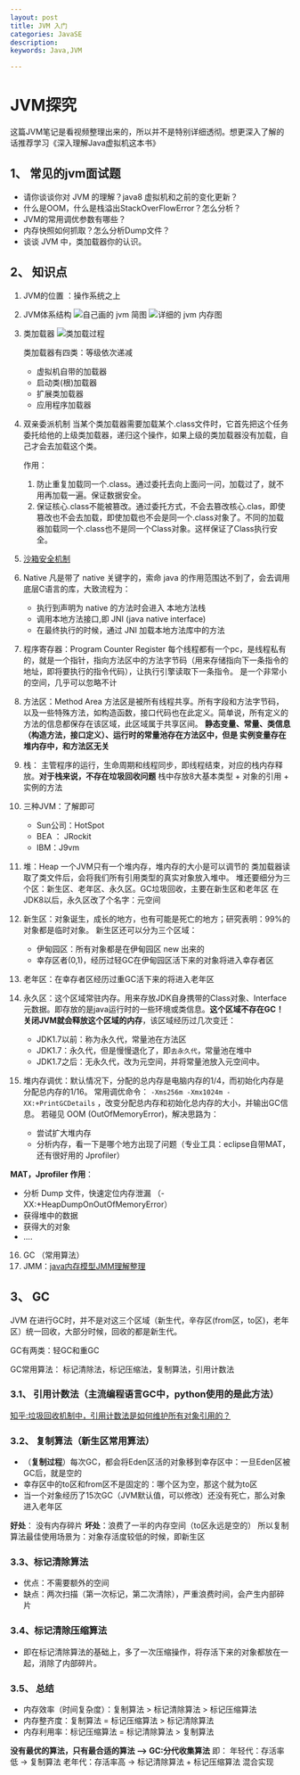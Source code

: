```yaml
---
layout: post
title: JVM 入门
categories: JavaSE
description: 
keywords: Java,JVM

---
```


# JVM探究
这篇JVM笔记是看视频整理出来的，所以并不是特别详细透彻。想更深入了解的话推荐学习《深入理解Java虚拟机这本书》

## 1、 常见的jvm面试题
+ 请你谈谈你对 JVM 的理解？java8 虚拟机和之前的变化更新？
+ 什么是OOM，什么是栈溢出StackOverFlowError？怎么分析？
+ JVM的常用调优参数有哪些？
+ 内存快照如何抓取？怎么分析Dump文件？
+ 谈谈 JVM 中，类加载器你的认识。

## 2、 知识点

1. JVM的位置 ：操作系统之上
2. JVM体系结构
![自己画的 jvm 简图](/images/posts/JavaSE/jvm1.png)
![详细的 jvm 内存图](/images/posts/JavaSE/jvm2.PNG)
3. 类加载器
![类加载过程](/images/posts/JavaSE/jvm3.png)
   
   类加载器有四类：等级依次递减
    + 虚拟机自带的加载器
    + 启动类(根)加载器
    + 扩展类加载器
    + 应用程序加载器
4. 双亲委派机制
    当某个类加载器需要加载某个.class文件时，它首先把这个任务委托给他的上级类加载器，递归这个操作，如果上级的类加载器没有加载，自己才会去加载这个类。
    
    作用：
    1. 防止重复加载同一个.class。通过委托去向上面问一问，加载过了，就不用再加载一遍。保证数据安全。
    2. 保证核心.class不能被篡改。通过委托方式，不会去篡改核心.clas，即使篡改也不会去加载，即使加载也不会是同一个.class对象了。不同的加载器加载同一个.class也不是同一个Class对象。这样保证了Class执行安全。

5. [沙箱安全机制](https://blog.csdn.net/qq_30336433/article/details/83268945)
6. Native
    凡是带了 native 关键字的，索命 java 的作用范围达不到了，会去调用底层C语言的库，大致流程为：
    + 执行到声明为 native 的方法时会进入 本地方法栈
    + 调用本地方法接口,即 JNI (java native interface)
    + 在最终执行的时候，通过 JNI 加载本地方法库中的方法 
7. 程序寄存器：Program Counter Register
    每个线程都有一个pc，是线程私有的，就是一个指针，指向方法区中的方法字节码（用来存储指向下一条指令的地址，即将要执行的指令代码），让执行引擎读取下一条指令。
    是一个非常小的空间，几乎可以忽略不计
8. 方法区：Method Area
    方法区是被所有线程共享。所有字段和方法字节码，以及一些特殊方法，如构造函数，接口代码也在此定义。简单说，所有定义的方法的信息都保存在该区域，此区域属于共享区间。
    **静态变量、常量、类信息（构造方法，接口定义）、运行时的常量池存在方法区中，但是 实例变量存在堆内存中，和方法区无关**
9. 栈：
    主管程序的运行，生命周期和线程同步，即线程结束，对应的栈内存释放。**对于栈来说，不存在垃圾回收问题**
    栈中存放8大基本类型 + 对象的引用 + 实例的方法
10. 三种JVM：了解即可
    + Sun公司：HotSpot
    + BEA ： JRockit
    + IBM：J9vm
11. 堆：Heap
    一个JVM只有一个堆内存，堆内存的大小是可以调节的
    类加载器读取了类文件后，会将我们所有引用类型的真实对象放入堆中。
    堆还要细分为三个区：新生区、老年区、永久区。GC垃圾回收，主要在新生区和老年区
    在JDK8以后，永久区改了个名字：元空间
12. 新生区：对象诞生，成长的地方，也有可能是死亡的地方；研究表明：99%的对象都是临时对象。
    新生区还可以分为三个区域：
    + 伊甸园区：所有对象都是在伊甸园区 new 出来的
    + 幸存区者(0,1)，经历过轻GC在伊甸园区活下来的对象将进入幸存者区
13. 老年区：在幸存者区经历过重GC活下来的将进入老年区
14. 永久区：这个区域常驻内存。用来存放JDK自身携带的Class对象、Interface元数据。即存放的是java运行时的一些环境或类信息。**这个区域不存在GC！关闭JVM就会释放这个区域的内存**，该区域经历过几次变迁：
    + JDK1.7以前：称为永久代，常量池在方法区
    + JDK1.7：永久代，但是慢慢退化了，即`去永久代`，常量池在堆中
    + JDK1.7之后：无永久代，改为元空间，并将常量池放入元空间中。
15. 堆内存调优：默认情况下，分配的总内存是电脑内存的1/4，而初始化内存是分配总内存的1/16。
      常用调优命令： `-Xms256m -Xmx1024m -XX:+PrintGCDetails` ，改变分配总内存和初始化总内存的大小，并输出GC信息。
      若碰见 OOM (OutOfMemoryError)，解决思路为：
    + 尝试扩大堆内存
    + 分析内存，看一下是哪个地方出现了问题（专业工具：eclipse自带MAT，还有很好用的 Jprofiler）

**MAT，Jprofiler 作用**：

   -  分析 Dump 文件，快速定位内存泄漏 （-XX:+HeapDumpOnOutOfMemoryError）
   -  获得堆中的数据
   -  获得大的对象
   -  ....

16. GC （常用算法）
17. JMM：[java内存模型JMM理解整理](https://www.cnblogs.com/null-qige/p/9481900.html)

## 3、 GC
JVM 在进行GC时，并不是对这三个区域（新生代，辛存区(from区，to区)，老年区）统一回收，大部分时候，回收的都是新生代。

GC有两类：轻GC和重GC

GC常用算法： 标记清除法，标记压缩法，复制算法，引用计数法

### 3.1、 引用计数法（主流编程语言GC中，python使用的是此方法）
[知乎:垃圾回收机制中，引用计数法是如何维护所有对象引用的？](https://www.zhihu.com/question/21539353)

### 3.2、 复制算法（新生区常用算法）

+ （**复制过程**）每次GC，都会将Eden区活的对象移到幸存区中：一旦Eden区被GC后，就是空的
+ 幸存区中的to区和from区不是固定的：哪个区为空，那这个就为to区
+ 当一个对象经历了15次GC（JVM默认值，可以修改）还没有死亡，那么对象进入老年区

**好处**： 没有内存碎片
**坏处**：浪费了一半的内存空间（to区永远是空的）
所以复制算法最佳使用场景为：对象存活度较低的时候，即新生区

### 3.3、标记清除算法
+ 优点：不需要额外的空间
+ 缺点：两次扫描（第一次标记，第二次清除），严重浪费时间，会产生内部碎片

### 3.4、标记清除压缩算法
+ 即在标记清除算法的基础上，多了一次压缩操作，将存活下来的对象都放在一起，消除了内部碎片。

### 3.5、 总结

+ 内存效率（时间复杂度）：复制算法 > 标记清除算法 > 标记压缩算法
+ 内存整齐度：复制算法 = 标记压缩算法 > 标记清除算法
+ 内存利用率：标记压缩算法 = 标记清除算法 > 复制算法

**没有最优的算法，只有最合适的算法 --> GC:分代收集算法** 即：
年轻代：存活率低 -> 复制算法
老年代：存活率高 -> 标记清除算法 + 标记压缩算法 混合实现
